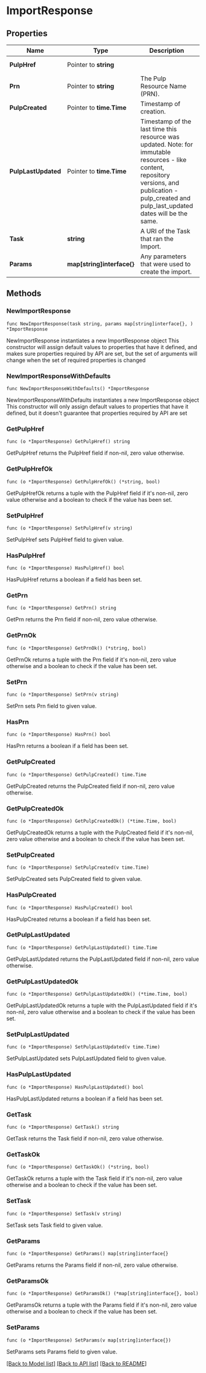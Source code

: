 # ImportResponse

## Properties

Name | Type | Description | Notes
------------ | ------------- | ------------- | -------------
**PulpHref** | Pointer to **string** |  | [optional] [readonly] 
**Prn** | Pointer to **string** | The Pulp Resource Name (PRN). | [optional] [readonly] 
**PulpCreated** | Pointer to **time.Time** | Timestamp of creation. | [optional] [readonly] 
**PulpLastUpdated** | Pointer to **time.Time** | Timestamp of the last time this resource was updated. Note: for immutable resources - like content, repository versions, and publication - pulp_created and pulp_last_updated dates will be the same. | [optional] [readonly] 
**Task** | **string** | A URI of the Task that ran the Import. | 
**Params** | **map[string]interface{}** | Any parameters that were used to create the import. | 

## Methods

### NewImportResponse

`func NewImportResponse(task string, params map[string]interface{}, ) *ImportResponse`

NewImportResponse instantiates a new ImportResponse object
This constructor will assign default values to properties that have it defined,
and makes sure properties required by API are set, but the set of arguments
will change when the set of required properties is changed

### NewImportResponseWithDefaults

`func NewImportResponseWithDefaults() *ImportResponse`

NewImportResponseWithDefaults instantiates a new ImportResponse object
This constructor will only assign default values to properties that have it defined,
but it doesn't guarantee that properties required by API are set

### GetPulpHref

`func (o *ImportResponse) GetPulpHref() string`

GetPulpHref returns the PulpHref field if non-nil, zero value otherwise.

### GetPulpHrefOk

`func (o *ImportResponse) GetPulpHrefOk() (*string, bool)`

GetPulpHrefOk returns a tuple with the PulpHref field if it's non-nil, zero value otherwise
and a boolean to check if the value has been set.

### SetPulpHref

`func (o *ImportResponse) SetPulpHref(v string)`

SetPulpHref sets PulpHref field to given value.

### HasPulpHref

`func (o *ImportResponse) HasPulpHref() bool`

HasPulpHref returns a boolean if a field has been set.

### GetPrn

`func (o *ImportResponse) GetPrn() string`

GetPrn returns the Prn field if non-nil, zero value otherwise.

### GetPrnOk

`func (o *ImportResponse) GetPrnOk() (*string, bool)`

GetPrnOk returns a tuple with the Prn field if it's non-nil, zero value otherwise
and a boolean to check if the value has been set.

### SetPrn

`func (o *ImportResponse) SetPrn(v string)`

SetPrn sets Prn field to given value.

### HasPrn

`func (o *ImportResponse) HasPrn() bool`

HasPrn returns a boolean if a field has been set.

### GetPulpCreated

`func (o *ImportResponse) GetPulpCreated() time.Time`

GetPulpCreated returns the PulpCreated field if non-nil, zero value otherwise.

### GetPulpCreatedOk

`func (o *ImportResponse) GetPulpCreatedOk() (*time.Time, bool)`

GetPulpCreatedOk returns a tuple with the PulpCreated field if it's non-nil, zero value otherwise
and a boolean to check if the value has been set.

### SetPulpCreated

`func (o *ImportResponse) SetPulpCreated(v time.Time)`

SetPulpCreated sets PulpCreated field to given value.

### HasPulpCreated

`func (o *ImportResponse) HasPulpCreated() bool`

HasPulpCreated returns a boolean if a field has been set.

### GetPulpLastUpdated

`func (o *ImportResponse) GetPulpLastUpdated() time.Time`

GetPulpLastUpdated returns the PulpLastUpdated field if non-nil, zero value otherwise.

### GetPulpLastUpdatedOk

`func (o *ImportResponse) GetPulpLastUpdatedOk() (*time.Time, bool)`

GetPulpLastUpdatedOk returns a tuple with the PulpLastUpdated field if it's non-nil, zero value otherwise
and a boolean to check if the value has been set.

### SetPulpLastUpdated

`func (o *ImportResponse) SetPulpLastUpdated(v time.Time)`

SetPulpLastUpdated sets PulpLastUpdated field to given value.

### HasPulpLastUpdated

`func (o *ImportResponse) HasPulpLastUpdated() bool`

HasPulpLastUpdated returns a boolean if a field has been set.

### GetTask

`func (o *ImportResponse) GetTask() string`

GetTask returns the Task field if non-nil, zero value otherwise.

### GetTaskOk

`func (o *ImportResponse) GetTaskOk() (*string, bool)`

GetTaskOk returns a tuple with the Task field if it's non-nil, zero value otherwise
and a boolean to check if the value has been set.

### SetTask

`func (o *ImportResponse) SetTask(v string)`

SetTask sets Task field to given value.


### GetParams

`func (o *ImportResponse) GetParams() map[string]interface{}`

GetParams returns the Params field if non-nil, zero value otherwise.

### GetParamsOk

`func (o *ImportResponse) GetParamsOk() (*map[string]interface{}, bool)`

GetParamsOk returns a tuple with the Params field if it's non-nil, zero value otherwise
and a boolean to check if the value has been set.

### SetParams

`func (o *ImportResponse) SetParams(v map[string]interface{})`

SetParams sets Params field to given value.



[[Back to Model list]](../README.md#documentation-for-models) [[Back to API list]](../README.md#documentation-for-api-endpoints) [[Back to README]](../README.md)


